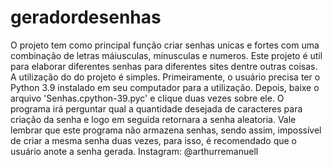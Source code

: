 # geradordesenhas
O projeto tem como principal função criar senhas unicas e fortes com uma combinação de letras máiusculas, minusculas e numeros.
Este projeto é util para elaborar diferentes senhas para diferentes sites dentre outras coisas.
A utilização do do projeto é simples. Primeiramente, o usuário precisa ter o Python 3.9 instalado em seu computador para a utilização. 
Depois, baixe o arquivo 'Senhas.cpython-39.pyc' e clique duas vezes sobre ele.
O programa irá perguntar qual a quantidade desejada de caracteres para criação da senha e logo em seguida retornara a senha aleatoria.
Vale lembrar que este programa não armazena senhas, sendo assim, impossível de criar a mesma senha duas vezes, para isso, é recomendado que o usuário anote a senha gerada.
Instagram: @arthurremanuell
